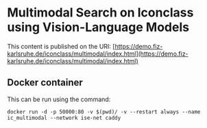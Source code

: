 # Multimodal Search on Iconclass using Vision-Language Models

This content is published on the URI: [https://demo.fiz-karlsruhe.de/iconclass/multimodal/index.html](https://demo.fiz-karlsruhe.de/iconclass/multimodal/index.html)


## Docker container

This can be run using the command:

```shell
docker run -d -p 50000:80 -v $(pwd)/ -v --restart always --name ic_multimodal --network ise-net caddy
```
